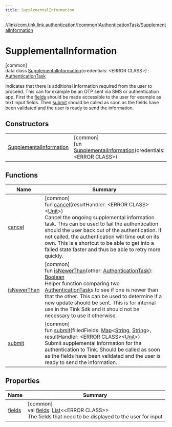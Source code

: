 ```yaml
---
title: SupplementalInformation
---
```

//[link](../../../../index.html)/[com.tink.link.authentication](../../index.html)/[[common]AuthenticationTask](../index.html)/[SupplementalInformation](index.html)



# SupplementalInformation



[common]\
data class [SupplementalInformation](index.html)(credentials: &lt;ERROR CLASS&gt;) : [AuthenticationTask](../index.html)

Indicates that there is additional information required from the user to proceed. This can for example be an OTP sent via SMS or authentication app. First the [fields](fields.html) should be made accessible to the user for example as text input fields. Then [submit](submit.html) should be called as soon as the fields have been validated and the user is ready to send the information.



## Constructors


| | |
|---|---|
| [SupplementalInformation](-supplemental-information.html) | [common]<br>fun [SupplementalInformation](-supplemental-information.html)(credentials: &lt;ERROR CLASS&gt;) |


## Functions


| Name | Summary |
|---|---|
| [cancel](cancel.html) | [common]<br>fun [cancel](cancel.html)(resultHandler: &lt;ERROR CLASS&gt;&lt;[Unit](https://kotlinlang.org/api/latest/jvm/stdlib/kotlin/-unit/index.html)&gt;)<br>Cancel the ongoing supplemental information task. This can be used to fail the authentication should the user back out of the authentication. If not called, the authentication will time out on its own. This is a shortcut to be able to get into a failed state faster and thus be able to retry more quickly. |
| [isNewerThan](../is-newer-than.html) | [common]<br>fun [isNewerThan](../is-newer-than.html)(other: [AuthenticationTask](../index.html)): [Boolean](https://kotlinlang.org/api/latest/jvm/stdlib/kotlin/-boolean/index.html)<br>Helper function comparing two [AuthenticationTask](../index.html)s to see if one is newer than that the other. This can be used to determine if a new update should be sent. This is for internal use in the Tink Sdk and it should not be necessary to use it otherwise. |
| [submit](submit.html) | [common]<br>fun [submit](submit.html)(filledFields: [Map](https://kotlinlang.org/api/latest/jvm/stdlib/kotlin.collections/-map/index.html)&lt;[String](https://kotlinlang.org/api/latest/jvm/stdlib/kotlin/-string/index.html), [String](https://kotlinlang.org/api/latest/jvm/stdlib/kotlin/-string/index.html)&gt;, resultHandler: &lt;ERROR CLASS&gt;&lt;[Unit](https://kotlinlang.org/api/latest/jvm/stdlib/kotlin/-unit/index.html)&gt;)<br>Submit supplemental information for the authentication to Tink. Should be called as soon as the fields have been validated and the user is ready to send the information. |


## Properties


| Name | Summary |
|---|---|
| [fields](fields.html) | [common]<br>val [fields](fields.html): [List](https://kotlinlang.org/api/latest/jvm/stdlib/kotlin.collections/-list/index.html)&lt;&lt;ERROR CLASS&gt;&gt;<br>The fields that need to be displayed to the user for input |

